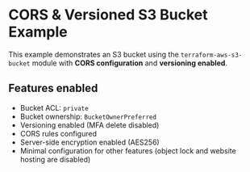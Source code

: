 # CORS & Versioned S3 Bucket Example

This example demonstrates an S3 bucket using the `terraform-aws-s3-bucket` module with **CORS configuration** and **versioning enabled**.

## Features enabled

- Bucket ACL: `private`
- Bucket ownership: `BucketOwnerPreferred`
- Versioning enabled (MFA delete disabled)
- CORS rules configured
- Server-side encryption enabled (AES256)
- Minimal configuration for other features (object lock and website hosting are disabled)